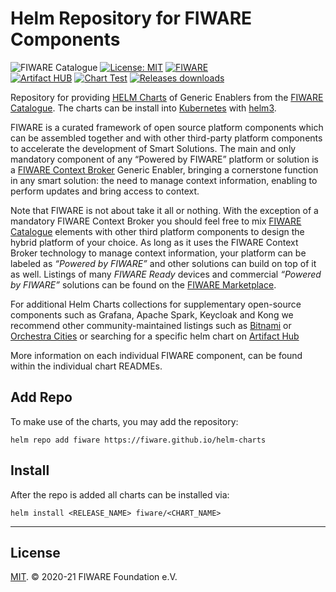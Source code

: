 # Helm Repository for FIWARE Components

![FIWARE Catalogue](https://nexus.lab.fiware.org/repository/raw/public/badges/chapters/deployment-tools.svg)
[![License: MIT](https://img.shields.io/github/license/FIWARE/helm-charts.svg)](https://opensource.org/licenses/MIT)
[![FIWARE](https://nexus.lab.fiware.org/repository/raw/public/badges/stackoverflow/fiware.svg)](https://stackoverflow.com/questions/tagged/fiware)
<br/>
[![Artifact HUB](https://img.shields.io/endpoint?url=https://artifacthub.io/badge/repository/fiware)](https://artifacthub.io/packages/search?repo=fiware)
[![Chart Test](https://github.com/FIWARE/helm-charts/workflows/Chart%20Test/badge.svg)](https://github.com/fiware/helm-charts/commits/main)
[![Releases downloads](https://img.shields.io/github/downloads/fiware/helm-charts/total.svg)](https://github.com/fiware/helm-charts/releases)


Repository for providing [HELM Charts](https://helm.sh/) of Generic Enablers from the [FIWARE Catalogue](https://github.com/FIWARE/catalogue). The 
charts can be install into  [Kubernetes](https://kubernetes.io/) with [helm3](https://helm.sh/docs/).

FIWARE is a curated framework of open source platform components which can be assembled together and with other third-party platform components to
accelerate the development of Smart Solutions. The main and only mandatory component of any “Powered by FIWARE” platform or solution is a 
[FIWARE Context Broker](https://github.com/FIWARE/catalogue/blob/master/core/README.md) Generic Enabler, bringing a cornerstone function in any smart 
solution: the need to manage context information, enabling to perform updates and bring access to context.

Note that FIWARE is not about take it all or nothing. With the exception of a mandatory FIWARE Context Broker you should feel free to 
mix [FIWARE Catalogue](https://github.com/FIWARE/catalogue) elements with other third platform components to design the hybrid platform of your 
choice. As long as it uses the FIWARE Context Broker technology to manage context information, your platform can be labeled as _“Powered by FIWARE”_ 
and other solutions can build on top of it as well. Listings of many _FIWARE Ready_ devices and commercial _“Powered by FIWARE”_ solutions can be 
found on the [FIWARE Marketplace](http://marketplace.fiware.org/).

For additional Helm Charts collections for supplementary open-source components such as Grafana, Apache Spark, Keycloak and Kong we recommend other 
community-maintained listings such as [Bitnami](https://github.com/bitnami/charts/tree/master/bitnami) or [Orchestra Cities](https://github.com/orchestracities/charts)
or searching for a specific helm chart on [Artifact Hub](https://artifacthub.io/packages/search?page=1&kind=0) 

More information on each individual FIWARE component, can be found within the individual chart READMEs.

## Add Repo

To make use of the charts, you may add the repository: 

```console
helm repo add fiware https://fiware.github.io/helm-charts
```

## Install

After the repo is added all charts can be installed via:

```console
helm install <RELEASE_NAME> fiware/<CHART_NAME>
```

---

## License

[MIT](./LICENSE). © 2020-21 FIWARE Foundation e.V.
